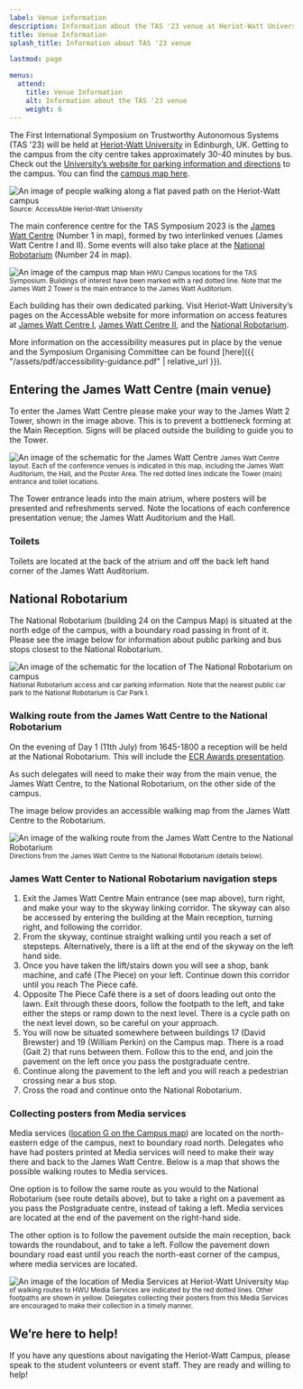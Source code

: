 ```yaml
---
label: Venue information
description: Information about the TAS '23 venue at Heriot-Watt University.
title: Venue Information
splash_title: Information about TAS '23 venue

lastmod: page

menus:
  attend:
    title: Venue Information
    alt: Information about the TAS '23 venue
    weight: 6
---
```


The First International Symposium on Trustworthy Autonomous Systems (TAS '23) will be held at [Heriot-Watt University](https://www.hw.ac.uk/ "Heriot-Watt University website") in Edinburgh, UK. Getting to the campus from the city centre takes approximately 30-40 minutes by bus. Check out the [University’s website for parking information and directions](https://www.hw.ac.uk/uk/edinburgh/maps-directions.htm "Maps and directions for the Heriot-Watt University campus") to the campus. You can find the [campus map here](https://www.hw.ac.uk/documents/edinburgh-campus-map.pdf "Heriot-Watt University campus map").

<div class="text-center my-2">
<img src="/assets/img/heriot-watt-campus.png" alt="An image of people walking along a flat paved path on the Heriot-Watt campus" style="max-width: 600px;">

<small class="d-block"> 
Source: AccessAble Heriot-Watt University
</small>
</div>

The main conference centre for the TAS Symposium 2023 is the [James Watt Centre](https://www.meetingedinburgh.com/Edinburgh-Conference-Centre-at-Heriot-Watt-University-617 "James Watt Centre at Heriot-Watt University") (Number 1 in map), formed by two interlinked venues (James Watt Centre I and II). Some events will also take place at the [National Robotarium](https://www.hw.ac.uk/uk/research/the-national-robotarium.htm "National Robotarium at Heriot-Watt University") (Number 24 in map).
 
<div class="text-center my-3">
<img src="/assets/img/campusmap.png" alt="An image of the campus map" style="max-width: 600px;">
<small class="d-block"> 
Main HWU Campus locations for the TAS Symposium. Buildings of interest have been marked with a red dotted line. Note that the James Watt 2 Tower is the main entrance to the James Watt Auditorium.
</small>
</div>
 
Each building has their own dedicated parking. Visit Heriot-Watt University’s pages on the AccessAble website for more information on access features at [James Watt Centre I](https://www.accessable.co.uk/heriot-watt-university/access-guides/james-watt-centre-1 "Information on James Watt Centre I accessibility"), [James Watt Centre II](https://www.accessable.co.uk/heriot-watt-university/access-guides/james-watt-centre-2#c3b51b4d-61c6-4e52-bbde-ab7825b8d072  "Information on James Watt Centre II accessibility"), and the [National Robotarium](https://www.accessable.co.uk/heriot-watt-university/access-guides/the-national-robotarium#b4f05b6e-6169-ef46-8959-76a239a459d3 "Information on National Robotarium accessibility").

More information on the accessibility measures put in place by the venue and the Symposium Organising Committee can be found [here]({{ "/assets/pdf/accessibility-guidance.pdf" | relative_url }}).


## Entering the James Watt Centre (main venue)

To enter the James Watt Centre please make your way to the James Watt 2 Tower, shown in the image above. This is to prevent a bottleneck forming at the Main Reception. Signs will be placed outside the building to guide you to the Tower.

<div class="text-center my-3">
<img src="/assets/img/jameswattcentre.png" alt="An image of the schematic for the James Watt Centre" style="max-width: 600px;">
<small class="d-block"> 
James Watt Centre layout. Each of the conference venues is indicated in this map, including the James Watt Auditorium, the Hall, and the Poster Area. The red dotted lines indicate the Tower (main) entrance and toilet locations.
</small>
</div>

The Tower entrance leads into the main atrium, where posters will be presented and refreshments served. Note the locations of each conference presentation venue; the James Watt Auditorium and the Hall.


### Toilets

Toilets are located at the back of the atrium and off the back left hand corner of the James Watt Auditorium.

 
 
## National Robotarium

The National Robotarium (building 24 on the Campus Map) is situated at the north edge of the campus, with a boundary road passing in front of it. Please see the image below for information about public parking and bus stops closest to the National Robotarium.  

<div class="text-center my-3">
<img src="/assets/img/nationalrobotarium.png " alt="An image of the schematic for the location of The National Robotarium on campus" style="max-width: 600px;">
<small class="d-block"> 
National Robotarium access and car parking information. Note that the nearest public car park to the National Robotarium is Car Park I.
</small>
</div>



### Walking route from the James Watt Centre to the National Robotarium

On the evening of Day 1 (11th July) from 1645-1800 a reception will be held at the National Robotarium. This will include the [ECR Awards presentation](https://symposium.tas.ac.uk/programme/#session-reception "Reception at the National Robotarium in the TAS '23 programme").

As such delegates will need to make their way from the main venue, the James Watt Centre, to the National Robotarium, on the other side of the campus.
 
The image below provides an accessible walking map from the James Watt Centre to the Robotarium. 

 <div class="text-center my-3">
<img src="/assets/img/walkingroute.png" alt="An image of the walking route from the James Watt Centre to the National Robotarium" style="max-width: 600px;">
<small class="d-block"> 
Directions from the James Watt Centre to the National Robotarium (details below).
</small>
</div>


### James Watt Center to National Robotarium navigation steps

1. Exit the James Watt Centre Main entrance (see map above), turn right, and make your way to the skyway linking corridor. The skyway can also be accessed by entering the building at the Main reception, turning right, and following the corridor.
2. From the skyway, continue straight walking until you reach a set of stepsteps. Alternatively, there is a lift at the end of the skyway on the left hand side.
3. Once you have taken the lift/stairs down you will see a shop, bank machine, and café (The Piece) on your left. Continue down this corridor until you reach The Piece café.
4. Opposite The Piece Café there is a set of doors leading out onto the lawn. Exit through these doors, follow the footpath to the left, and take either the steps or ramp down to the next level. There is a cycle path on the next level down, so be careful on your approach.
5. You will now be situated somewhere between buildings 17 (David Brewster) and 19 (William Perkin) on the Campus map. There is a road (Gait 2) that runs between them. Follow this to the end, and join the pavement on the left once you pass the postgraduate centre.
6. Continue along the pavement to the left and you will reach a pedestrian crossing near a bus stop.
7. Cross the road and continue onto the National Robotarium.   



### Collecting posters from Media services

Media services ([location G on the Campus map](https://www.hw.ac.uk/documents/edinburgh-campus-map.pdf)) are located on the north-eastern edge of the campus, next to boundary road north. Delegates who have had posters printed at Media services will need to make their way there and back to the James Watt Centre. Below is a map that shows the possible walking routes to Media services.

One option is to follow the same route as you would to the National Robotarium (see route details above), but to take a right on a pavement as you pass the Postgraduate centre, instead of taking a left. Media services are located at the end of the pavement on the right-hand side. 

The other option is to follow the pavement outside the main reception, back towards the roundabout, and to take a left. Follow the pavement down boundary road east until you reach the north-east corner of the campus, where media services are located.  


 <div class="text-center my-3"><img src="/assets/img/mediaservices.png" alt="An image of the location of Media Services at Heriot-Watt University" style="max-width: 600px;">
<small class="d-block"> 
Map of walking routes to HWU Media Services are indicated by the red dotted lines. Other footpaths are shown in yellow. Delegates collecting their posters from this Media Services are encouraged to make their collection in a timely manner. 
</small>
</div>

## We’re here to help!

If you have any questions about navigating the Heriot-Watt Campus, please speak to the student volunteers or event staff. They are ready and willing to help!  

